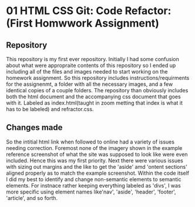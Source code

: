 # 01 HTML CSS Git: Code Refactor: (First Homwwork Assignment)


## Repository

This repository is my first ever repository. Initially I had some confusion about what were appropraite contents of this repository so I ended up including all of the files and images needed to start working on the homework assignment. So this repository includes instructions/requirments for the assignenmt, a folder with all the necessary images, and a few identical copies of a couple folders. The repository than obviously includes both the html document and the accompanying css document that goes with it. Labeled as index.html(taught in zoom metting that index is what it has to be labeled) and refractor.css. 

## Changes made
  So the intitial html link when followed to online had a variety of issues needing correction. Foremost none of the imagery shown in the example reference screenshot of what the site was supposed to look like were even included. Hence this was my first priority. Next there were various issues with sizing out margins and the like to get the 'aside' amd 'ontent sections' aligned properly as to match the example screenshot. Within the code itself I did my best to identify and change non-semantic elements to semantic elements. For instnace rather keeping everything labeled as 'divs', I was more specific using element names like'nav', 'aside', 'header', 'footer', 'article', and so forth. 
  
  
  





